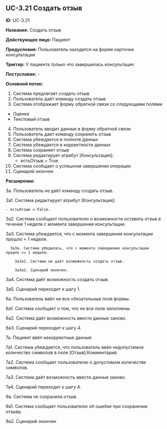 ## UC-3.21 Создать отзыв

**ID:** UC-3.21

**Название:** Создать отзыв

**Действующее лицо:** Пациент

**Предусловия:** Пользователь находится на форме карточки консультации

**Триггер:** У пациента только что завершилась консультация

**Постусловие:** -

**Основной поток:**
1. Система предлагает создать отзыв
2. Пользователь даёт команду создать отзыв
3. Система отображает форму обратной связи со следующими полями
  - Оценка
  - Текстовый отзыв
4. Пользователь вводит данные в форму обратной связи
5. Пользователь дает команду сохранить отзыв
6. Система убеждается в полноте данных
7. Система убеждается в корректности данных
8. Система сохраняет отзыв
9. Система редактирует атрибут [Консультация]:
   - естьОтзыв = True
10. Система сообщает о успешном завершении операции
11. Сценарий окончен

**Расширение**:

3а. Пользователь не даёт команду создать отзыв.

  3а1. Система редактирует атрибут [Консультация]:

    - естьОтзыв = False.

  3а2. Система сообщает пользователю о возможности оставить отзыв в течение 1 недели с момента завершения консультации.

  3а3. Система убеждается, что с момента завершения консультации прошло < 1 недели.

      3а3а. Система убедилась, что с момента завершения консультации прошло >= 1 недели.

        3а3а1. Система не даёт возможность создать отзыв.

        3а3а2. Сценарий окончен.

  3а4. Система даёт возможность создать отзыв.

  3а5. Сценарий переходит к шагу 1.

6а. Пользователь ввёл не все обязательные поля формы.

  6а1. Система сообщает о том, что не все поля заполнены.

  6а2. Система даёт возможность ввести данные заново.

  6а3. Сценарий переходит к шагу 4.

7а. Пациент ввёл некорректные данные

  7а1. Система убеждается, что пользователь ввёл недопустимое количество символов в поле [Отзыв]:Комментарий.

  7а2. Система сообщает пользователю о допустимом количестве символов.

  7а3. Система даёт возможность ввести данные заново.

  7а4. Сценарий переходит к шагу 4.

9а. Система не сохранила отзыв.

  9а1. Система сообщает пользователю об ошибке при сохранении отзыва.

  9а2. Сценарий окончен
